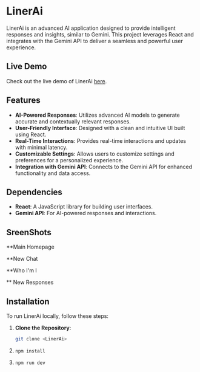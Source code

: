 # LinerAi

LinerAi is an advanced AI application designed to provide intelligent responses and insights, similar to Gemini. This project leverages React and integrates with the Gemini API to deliver a seamless and powerful user experience.

## Live Demo

Check out the live demo of LinerAi [here](https://your-live-demo-link.com).

## Features

- **AI-Powered Responses**: Utilizes advanced AI models to generate accurate and contextually relevant responses.
- **User-Friendly Interface**: Designed with a clean and intuitive UI built using React.
- **Real-Time Interactions**: Provides real-time interactions and updates with minimal latency.
- **Customizable Settings**: Allows users to customize settings and preferences for a personalized experience.
- **Integration with Gemini API**: Connects to the Gemini API for enhanced functionality and data access.

## Dependencies

- **React**: A JavaScript library for building user interfaces.
- **Gemini API**: For AI-powered responses and interactions.

## SreenShots
**Main Homepage

**New Chat

**Who I'm I

** New Responses

## Installation

To run LinerAi locally, follow these steps:

1. **Clone the Repository**:
   ```bash
   git clone <LinerAi>
2. ```
   npm install
3. ```
   npm run dev

